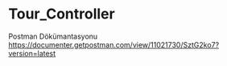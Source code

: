 # Tour_Controller

Postman Dökümantasyonu
https://documenter.getpostman.com/view/11021730/SztG2ko7?version=latest
